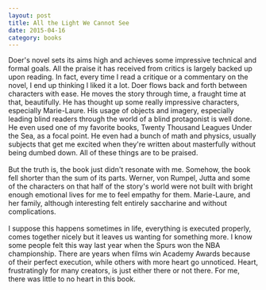 ```yaml
---
layout: post
title: All the Light We Cannot See 
date: 2015-04-16
category: books
---
```

Doer's novel sets its aims high and achieves some impressive technical and formal goals. All the praise it has received from critics is largely backed up upon reading. In fact, every time I read a critique or a commentary on the novel, I end up thinking I liked it a lot. Doer flows back and forth between characters with ease. He moves the story through time, a fraught time at that, beautifully. He has thought up some really impressive characters, especially Marie-Laure. His usage of objects and imagery, especially leading blind readers through the world of a blind protagonist is well done. He even used one of my favorite books, Twenty Thousand Leagues Under the Sea, as a focal point. He even had a bunch of math and physics, usually subjects that get me excited when they're written about masterfully without being dumbed down. All of these things are to be praised. <br/><br/>But the truth is, the book just didn't resonate with me. Somehow, the book fell shorter than the sum of its parts. Werner, von Rumpel, Jutta and some of the characters on that half of the story's world were not built with bright enough emotional lives for me to feel empathy for them. Marie-Laure, and her family, although interesting felt entirely saccharine and without complications. <br/><br/>I suppose this happens sometimes in life, everything is executed properly, comes together nicely but it leaves us wanting for something more. I know some people felt this way last year when the Spurs won the NBA championship. There are years when films win Academy Awards because of their perfect execution, while others with more heart go unnoticed. Heart, frustratingly for many creators, is just either there or not there. For me, there was little to no heart in this book.
